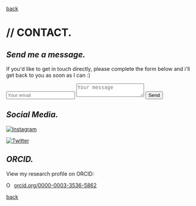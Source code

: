 
[back](./)


# // CONTACT. 

## _Send me a message._

If you'd like to get in touch directly, please complete the form below and i'll get back to you as soon as I can :)

<form method="POST" action="http://formspree.io/addemail@email.com">
<input type="email" name="email" placeholder="Your email">
<textarea name="message" placeholder="Your message"></textarea>
<button type="submit">Send</button>
</form>


## _Social Media._

 [![Instagram]()](https://www.instagram.com/BrewsterBen_/)

 [![Twitter]()](https://twitter.com/BenBrewster__)


## _ORCID._
View my research profile on ORCID: 

<a href="https://orcid.org/0000-0003-3536-5862" target="orcid.widget" rel="noopener noreferrer" style="vertical-align:top;"><img src="https://orcid.org/sites/default/files/images/orcid_16x16.png" style="width:1em;margin-right:.5em;" alt="ORCID iD icon">orcid.org/0000-0003-3536-5862</a>


[back](./)
